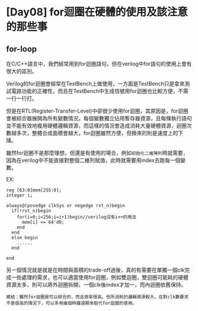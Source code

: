 
# [Day08] for迴圈在硬體的使用及該注意的那些事
## for-loop
在C/C++語言中，我們經常用到for迴圈語句，但在verilog中for語句的使用上會有很大的區別。

Verilog的for迴圈會經常在TestBench上做使用，一方面是TestBench只是拿來測試電路功能的正確性，而且在TestBench中生成信號用for迴圈也比較方便，不需一行一行打。

但是在RTL(Register-Transfer-Level)中卻很少使用for迴圈，其原因是，for迴圈會被綜合器展開為所有變數情況，每個變數獨立佔用暫存器資源，且每條執行語句並不能有效地複用硬體邏輯資源，而這樣的情況會造成消耗大量硬體資源，迴圈次數越多次，整體合成面積會越大，for迴圈雖然方便，但換來的則是速度上的下降。

雖然for迴圈不是那麼理想，但還是有使用的場合，例如`初始化二維陣列`時就需要，因為在verilog中不能直接對整個二維列賦值，此時就需要用index去跑每一個變數。

EX:
```
reg [63:0]mem[255:0];
integer i;

always@(posedge clkSys or negedge rst_n)begin
  if(!rst_n)begin
    for(i=0;i<256;i=i+1)begin//verilog沒有i++的用法
      mem[i] <= 64'd0;
    end
  end
  else begin
    ......
  end

end
```

另一個情況就是就是在時間與面積的trade-off過後，真的有需要在單獨一個clk完成一些處理的需求，也可以適當使用for迴圈，例如雙迴圈，雙迴圈可能耗的硬體資源太多，則可以將外迴圈拆開，一個clk後index才加一，而內迴圈依舊保持。

`總結：雖然for迴圈是可以綜合的，而且效率很高。但所消耗的邏輯資源較大。在對clk數要求不是很高的情況下，可以多用幾個時鐘週期來取代for迴圈的使用。`
